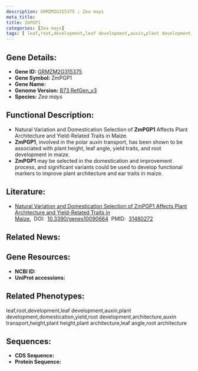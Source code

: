 ```yaml
---
description: GRMZM2G315375 ; Zea mays
meta_title:
title: ZmPGP1
categories: [Zea mays]
tags: [ leaf,root,development,leaf development,auxin,plant development,domestication,yield,root development,architecture,auxin transport,height,plant height,plant architecture,leaf angle,root architecture ]
---
```


## Gene Details:
- **Gene ID:**	[GRMZM2G315375]()
- **Gene Symbol:** ZmPGP1
- **Gene Name:** 
- **Genome Version:** [B73 RefGen_v3]()
- **Species:** *Zea mays*

## Functional Description:
   - Natural Variation and Domestication Selection of **ZmPGP1** Affects Plant Architecture and Yield-Related Traits in Maize.
   - **ZmPGP1**, involved in the polar auxin transport, has been shown to be associated with plant height, leaf angle, yield traits, and root development in maize.
   - **ZmPGP1** may be selected in the domestication and improvement process, and significant variants could be used to develop functional markers to improve plant architecture and ear traits in maize.

## Literature:
   - [Natural Variation and Domestication Selection of ZmPGP1 Affects Plant Architecture and Yield-Related Traits in Maize.]( https://www.mdpi.com/2073-4425/10/9/664)&nbsp;&nbsp;DOI:&nbsp;&nbsp;[10.3390/genes10090664](https://www.mdpi.com/2073-4425/10/9/664)&nbsp;&nbsp;PMID:&nbsp;&nbsp;[31480272](https://pubmed.ncbi.nlm.nih.gov/31480272/)

## Related News:

## Gene Resources:
- **NCBI ID:** [](https://www.ncbi.nlm.nih.gov/gene/?term=)
- **UniProt accessions:** [](https://www.uniprot.org/uniprotkb//entry)

## Related Phenotypes:
leaf,root,development,leaf development,auxin,plant development,domestication,yield,root development,architecture,auxin transport,height,plant height,plant architecture,leaf angle,root architecture

## Sequences:
- **CDS Sequence:**
- **Protein Sequence:**

